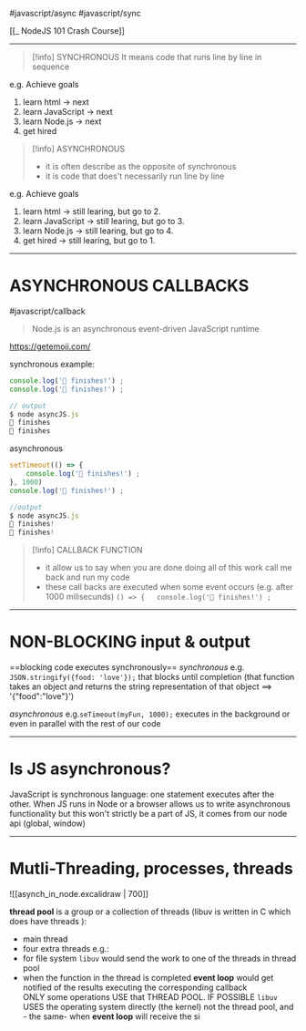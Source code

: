 #javascript/async  #javascript/sync

[[_ NodeJS 101 Crash Course]]

-----------
>[!info] SYNCHRONOUS
> It means code that runs line by line in sequence

 e.g. Achieve goals
 1. learn html -> next
 2. learn JavaScript -> next
 3. learn Node.js -> next
 4. get hired


>[!info] ASYNCHRONOUS
> - it is often describe as the opposite of synchronous
> - it is code that does't necessarily run line by line

 e.g. Achieve goals
 1. learn html -> still learing, but go to 2.
 2. learn JavaScript ->  still learing, but go to 3.
 3. learn Node.js ->  still learing, but go to 4.
 4. get hired  -> still learing, but go to 1.

-----
# ASYNCHRONOUS CALLBACKS
#javascript/callback

> Node.js is an asynchronous event-driven JavaScript runtime

https://getemoji.com/

synchronous example:
```js
console.log('🐇 finishes!') ;
console.log('🐢 finishes!') ;

// output
$ node asyncJS.js 
🐇 finishes
🐢 finishes
```

asynchronous
```javascript
setTimeout(() => {
	console.log('🐇 finishes!') ;
}, 1000)
console.log('🐢 finishes!') ;

//output
$ node asyncJS.js 
🐢 finishes!
🐇 finishes!
```

>[!info] CALLBACK FUNCTION
>- it allow us to say when you are done doing all of this work call me back and run my code
>- these call backs are executed when some event occurs (e.g. after 1000 milisecunds)
>`() => {	console.log('🐇 finishes!') ;`


-----------
# NON-BLOCKING input & output

==blocking code executes synchronously==
*synchronous*
e.g. `JSON.stringify({food: 'love'});` that blocks until completion (that function takes an object and returns the string representation of that object  ==> '{"food":"love"}')

*asynchronous*
e.g.`seTimeout(myFun, 1000);` executes in the background or even in parallel with the rest of our code

---
# Is JS asynchronous?
JavaScript is synchronous language: one statement executes after the other.
When JS  runs in Node or a browser  allows us to write asynchronous functionality but this won't strictly be a part of JS, it comes from our node api (global, window)

--------
# Mutli-Threading, processes, threads

![[asynch_in_node.excalidraw | 700]]

**thread pool** is a group or a collection of threads (libuv is written in C which does have threads ):
- main thread
- four extra threads
e.g.:
- for file system `libuv`  would send the work to one of the threads in thread pool
- when the function in the thread is completed **event loop** would get notified of the results executing the corresponding callback  
	ONLY some operations USE that THREAD POOL. 
	IF POSSIBLE `libuv` USES the operating system directly (the kernel) not the thread pool, and - the same- when **event loop** will receive the si 








